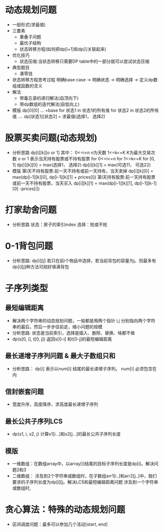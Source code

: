 # 动态规划问题
* 一般形式(求最值)
* 三要素
  * 重叠子问题
  * 最优子结构
  * 状态转移方程(如何把dp[i+1]和dp[i]关联起来)
* 优化技巧
  * 状态压缩:当状态转移只需要DP table中的一部分就可以尝试状态压缩
* 典型题目
  * 凑零钱
* 状态转移方程思考过程
  明确base case -> 明确状态 -> 明确选择 -> 定义dp数组或函数的含义
* 解法
  * 带备忘录的递归解法(自顶向下)
  * 带dp数组的迭代解法(自低向上)
* 模版
  dp[0][0] ... =base
    for 状态1 in 状态1的所有值
      for 状态2 in 状态2的所有值 ....
        dp[状态1][状态2] = 求最值(选择1， 选择2)


# 股票买卖问题(动态规划)
* 分析思路 dp[i][k][o or 1]
  其中： 0<=i<n n为天数 1<=k<=K K为最大交易次数 o or 1 表示当天持有股票或不持有股票 for 0<=i<=n for 1<=k<=K for [0, 1]
  dp[i][k][0] = max(选择1， 选择2)
  dp[i][k][1] = max(可选11， 可选22)
* 模版 第i天不持有股票:前一天不持有或前一天持有，当天卖掉 dp[i][k][0] = max(dp[i-1][k][0], dp[i-1][k][1] + prices[i])
  第i天持有股票:前一天持有股票或前一天不持有股票，当天买入 dp[i][k][1] = max(dp[i-1][k][1], dp[i-1][k-1][0] -prices[i])

# 打家劫舍问题
* 分析思路 状态：房子的索引index 选择：抢或不抢

# 0-1背包问题
* 分析思路: dp[i][j] 若只在前i个物品中选择，若当前背包的容量为j，则最多有dp[i][j]种方法可刚好填满背包


# 子序列类型
## 最短编辑距离
* 解决两个字符串的动态规划问题，一般都是用两个指针 i,j 分别指向两个字符串的最后，然后一步步往前走，缩小问题的规模
* 分析思路: 状态是当前索引，选择是插入、删除、替换、啥都不做
* dp(s[0, i], t[0, j]) 返回s[0-i] 和t[0-j]的最短编辑距离

## 最长递增子序列问题 & 最大子数组只和
* 分析思路： dp[i] 表示以num[i] 结尾的最长递增子序列。 num[i] 必须包含在内

## 信封嵌套问题
* 宽度升序，高度降序，求高度最长递增子序列

## 最长公共子序列LCS
* dp(s1, i, s2, j) 计算s1[i...]和s2[j...]的最长公共子序列长度

## 模版
* 一维数组：在数组array中，以array[i]结尾的目标子序列长度是dp[i]。解决问题2和3
* 二维数组：
    涉及到2个字符串或数组时，在子数组arr1[i..]和arr2[j..]中，我们要求的子序列长度为dp[i][j。解决LCS和最短编辑距离问题
    涉及到一个字符串或数组时,
  
# 贪心算法：特殊的动态规划问题
* 区间调度问题：最多可以参加几个活动[start, end]

